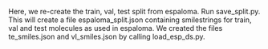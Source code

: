 Here, we re-create the train, val, test split from espaloma. Run save_split.py. This will create a file espaloma_split.json containing smilestrings for train, val and test molecules as used in espaloma.
We created the files te_smiles.json and vl_smiles.json by calling load_esp_ds.py.